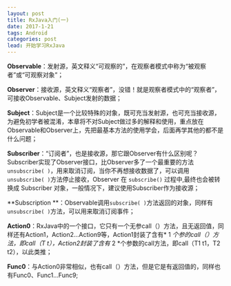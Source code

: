 ```yaml
---
layout: post
title: RxJava入门(一)
date: 2017-1-21
tags: Android
categories: post
lead: 开始学习RxJava
---
```


**Observable**：发射源，英文释义“可观察的”，在观察者模式中称为“被观察者”或“可观察对象”；

**Observer**：接收源，英文释义“观察者”，没错！就是观察者模式中的“观察者”，可接收Observable、Subject发射的数据；

**Subject**：Subject是一个比较特殊的对象，既可充当发射源，也可充当接收源，为避免初学者被混淆，本章将不对Subject做过多的解释和使用，重点放在Observable和Observer上，先把最基本方法的使用学会，后面再学其他的都不是什么问题；

**Subscriber**：“订阅者”，也是接收源，那它跟Observer有什么区别呢？Subscriber实现了Observer接口，比Observer多了一个最重要的方法`unsubscribe( )`，用来取消订阅，当你不再想接收数据了，可以调用`unsubscribe( )`方法停止接收，Observer 在 `subscribe()` 过程中,最终也会被转换成 Subscriber 对象，一般情况下，建议使用Subscriber作为接收源；

**Subscription **：Observable调用`subscribe( )`方法返回的对象，同样有`unsubscribe( )`方法，可以用来取消订阅事件；

**Action0**：RxJava中的一个接口，它只有一个无参call（）方法，且无返回值，同样还有Action1，Action2...Action9等，Action1封装了含有* 1 *个参的call（）方法，即call（T t），Action2封装了含有* 2 *个参数的call方法，即call（T1 t1，T2 t2），以此类推；

**Func0**：与Action0非常相似，也有call（）方法，但是它是有返回值的，同样也有Func0、Func1...Func9;